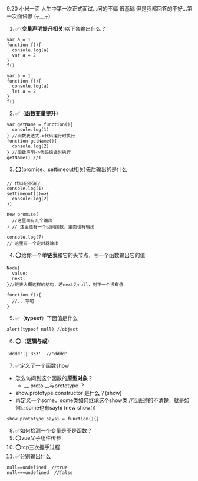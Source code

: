 9.20 小米一面 人生中第一次正式面试...问的不偏 很基础 但是我都回答的不好...第一次面试惨 (┬＿┬) 
1. ✅(**变量声明提升相关**)以下各输出什么？
```
var a = 1
function f(){
  console.log(a)
  var a = 2
}
f()
```
```
var a = 1
function f(){
  console.log(a)
  let a = 2
}
f()
```
2. ✅（**函数变量提升**）
```
var getName = function(){
  console.log(1)
} //函数表达式->代码运行时执行
function getName(){
  console.log(2)
} //函数声明->代码编译时执行
getName() //1
```
3. ⭕(promise、settimeout相关)先后输出的是什么
```
// 代码记不清了
console.log(1)
settimeout(()=>{
  console.log(2)
})

new promise(
  //这里面有几个输出
) // 这里还有一个回调函数，里面也有输出

console.log(7)
// 这里有一个定时器输出
```
4. ⭕给你一个单**链表**和它的头节点，写一个函数输出它的值
```
Node{
  value:
  next:
}//链表大概这样的结构，若next为null，则下一个没有值

function f(){
  //...写吧
}
```
5. ✅（**typeof**）下面值是什么
```
alert(typeof null) //object
```
6. ⭕（**逻辑与或**）
```
'dddd'||'333'  //'dddd'
```

7. ✅定义了一个函数show

- 怎么访问到这个函数的**原型对象**？
  - __ proto __与prototype ？
- show.prototype.constructor 是什么？(show)
-  再定义一个some，some类如何继承这个show类 //我表述的不清楚，就是如何让some也有sayhi (new show())
```
show.prototype.saysi = function(){}
```

8. ✅如何检测一个变量是不是函数？
9. ⭕vue父子组件传参
10. ⭕tcp三次握手过程
11. ✅分别输出什么
```
null==undefined  //true
null===undefined  //false
```
